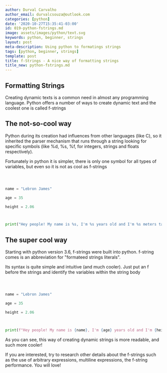 ```yaml
---
author: Durval Carvalho
author_email: durvalcsouza@outlook.com
categories: [python]
date: '2020-10-27T15:35:41-03:00'
id: 019-python-fstrings.md
image: assets/images/python/text.svg
keywords: python, beginner, strings
layout: post
meta-description: Using python to formatings strings
tags: [python, beginner, strings]
template: post
title: f-Strings - A nice way of formatting strings
title_new: python-fstrings.md
---
```




## Formatting Strings



Creating dynamic texts is a common need in almost any programming language. Python offers a number of ways to create dynamic text and the coolest one is called f-strings



## The not-so-cool way



Python during its creation had influences from other languages (like C), so it inherited the parser mechanism that runs through a string looking for specific symbols (like %d, %s, %f, for integers, strings and floats respectively).

Fortunately in python it is simpler, there is only one symbol for all types of variables, but even so it is not as cool as f-strings



```python



name = "Lebron James"

age = 35

height = 2.06



print("Hey people! My name is %s, I'm %s years old and I'm %s meters tall" % (name, age, height))

```



## The super cool way



Starting with python version 3.6, f-strings were built into python. f-string comes is an abbreviation for "formateed strings literals".



Its syntax is quite simple and intuitive (and much cooler). Just put an f before the strings and identify the variables within the string body



```python



name = "Lebron James"

age = 35

height = 2.06



print(f"Hey people! My name is {name}, I'm {age} years old and I'm {height} meters tall")

```



As you can see, this way of creating dynamic strings is more readable, and such more cooler!



If you are interested, try to research other details about the f-strings such as the use of arbitrary expressions, multiline expressions, the f-string performance. You will love!
